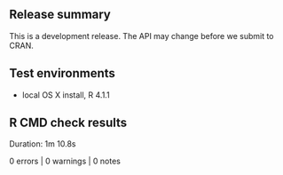 ## Release summary
This is a development release. The API may change before we submit to CRAN.

## Test environments
* local OS X install, R 4.1.1

## R CMD check results

Duration: 1m 10.8s0 errors | 0 warnings | 0 notes
